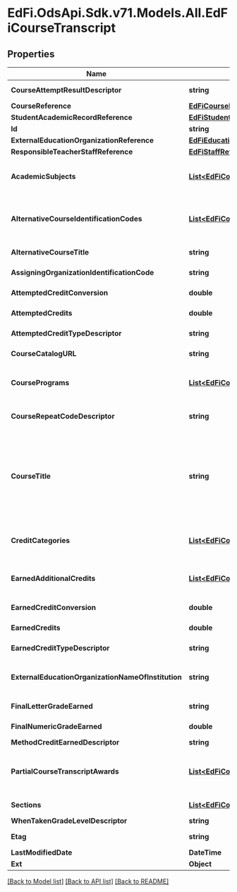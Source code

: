 # EdFi.OdsApi.Sdk.v71.Models.All.EdFiCourseTranscript

## Properties

Name | Type | Description | Notes
------------ | ------------- | ------------- | -------------
**CourseAttemptResultDescriptor** | **string** | The result from the student&#39;s attempt to take the course. | 
**CourseReference** | [**EdFiCourseReference**](EdFiCourseReference.md) |  | 
**StudentAcademicRecordReference** | [**EdFiStudentAcademicRecordReference**](EdFiStudentAcademicRecordReference.md) |  | 
**Id** | **string** |  | [optional] 
**ExternalEducationOrganizationReference** | [**EdFiEducationOrganizationReference**](EdFiEducationOrganizationReference.md) |  | [optional] 
**ResponsibleTeacherStaffReference** | [**EdFiStaffReference**](EdFiStaffReference.md) |  | [optional] 
**AcademicSubjects** | [**List&lt;EdFiCourseTranscriptAcademicSubject&gt;**](EdFiCourseTranscriptAcademicSubject.md) | An unordered collection of courseTranscriptAcademicSubjects. The subject area for the course transcript credits awarded in the course transcript. | [optional] 
**AlternativeCourseIdentificationCodes** | [**List&lt;EdFiCourseTranscriptAlternativeCourseIdentificationCode&gt;**](EdFiCourseTranscriptAlternativeCourseIdentificationCode.md) | An unordered collection of courseTranscriptAlternativeCourseIdentificationCodes. The code that identifies the course, course offering, the code from an external educational organization, or other alternate course code. | [optional] 
**AlternativeCourseTitle** | **string** | The descriptive name given to a course of study offered in the school, if different from the CourseTitle. | [optional] 
**AssigningOrganizationIdentificationCode** | **string** | The organization code or name assigning the course identification code. | [optional] 
**AttemptedCreditConversion** | **double** | Conversion factor that when multiplied by the number of credits is equivalent to Carnegie units. | [optional] 
**AttemptedCredits** | **double** | The value of credits or units of value awarded for the completion of a course. | [optional] 
**AttemptedCreditTypeDescriptor** | **string** | The type of credits or units of value awarded for the completion of a course. | [optional] 
**CourseCatalogURL** | **string** | The URL for the course catalog that defines the course identification code. | [optional] 
**CoursePrograms** | [**List&lt;EdFiCourseTranscriptCourseProgram&gt;**](EdFiCourseTranscriptCourseProgram.md) | An unordered collection of courseTranscriptCoursePrograms. The program(s) that the student participated in the context of the course. | [optional] 
**CourseRepeatCodeDescriptor** | **string** | Indicates that an academic course has been repeated by a student and how that repeat is to be computed in the student&#39;s academic grade average. | [optional] 
**CourseTitle** | **string** | The descriptive name given to a course of study offered in a school or other institution or organization. In departmentalized classes at the elementary, secondary, and postsecondary levels (and for staff development activities), this refers to the name by which a course is identified (e.g., American History, English III). For elementary and other non-departmentalized classes, it refers to any portion of the instruction for which a grade or report is assigned (e.g., reading, composition, spelling, language arts). | [optional] 
**CreditCategories** | [**List&lt;EdFiCourseTranscriptCreditCategory&gt;**](EdFiCourseTranscriptCreditCategory.md) | An unordered collection of courseTranscriptCreditCategories. A categorization for the course transcript credits awarded in the course transcript. | [optional] 
**EarnedAdditionalCredits** | [**List&lt;EdFiCourseTranscriptEarnedAdditionalCredits&gt;**](EdFiCourseTranscriptEarnedAdditionalCredits.md) | An unordered collection of courseTranscriptEarnedAdditionalCredits. The number of additional credits a student attempted and could earn for successfully completing a given course. | [optional] 
**EarnedCreditConversion** | **double** | Conversion factor that when multiplied by the number of credits is equivalent to Carnegie units. | [optional] 
**EarnedCredits** | **double** | The value of credits or units of value awarded for the completion of a course. | [optional] 
**EarnedCreditTypeDescriptor** | **string** | The type of credits or units of value awarded for the completion of a course. | [optional] 
**ExternalEducationOrganizationNameOfInstitution** | **string** | Name of the external institution where the student completed the course; to be used only when the reference external education organization is not available. | [optional] 
**FinalLetterGradeEarned** | **string** | The final indicator of student performance in a class as submitted by the instructor. | [optional] 
**FinalNumericGradeEarned** | **double** | The final indicator of student performance in a class as submitted by the instructor. | [optional] 
**MethodCreditEarnedDescriptor** | **string** | The method the credits were earned. | [optional] 
**PartialCourseTranscriptAwards** | [**List&lt;EdFiCourseTranscriptPartialCourseTranscriptAwards&gt;**](EdFiCourseTranscriptPartialCourseTranscriptAwards.md) | An unordered collection of courseTranscriptPartialCourseTranscriptAwards. A collection of partial credits and/or grades a student earned against the course over the session, used when awards of credit are incremental. | [optional] 
**Sections** | [**List&lt;EdFiCourseTranscriptSection&gt;**](EdFiCourseTranscriptSection.md) | An unordered collection of courseTranscriptSections. The section(s) associated with the course transcript. | [optional] 
**WhenTakenGradeLevelDescriptor** | **string** | Student&#39;s grade level at time of course. | [optional] 
**Etag** | **string** | A unique system-generated value that identifies the version of the resource. | [optional] 
**LastModifiedDate** | **DateTime** | The date and time the resource was last modified. | [optional] 
**Ext** | **Object** | Extensions to the CourseTranscript entity. | [optional] 

[[Back to Model list]](../../README.md#documentation-for-models) [[Back to API list]](../../README.md#documentation-for-api-endpoints) [[Back to README]](../../README.md)


